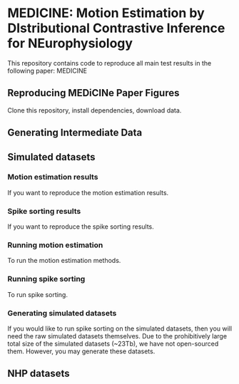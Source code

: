 # MEDICINE: Motion Estimation by DIstributional Contrastive Inference for NEurophysiology

This repository contains code to reproduce all main test  results in the
following paper:
MEDICINE

## Reproducing MEDiCINe Paper Figures

Clone this repository, install dependencies, download data.

## Generating Intermediate Data

## Simulated datasets

### Motion estimation results

If you want to reproduce the motion estimation results.

### Spike sorting results

If you want to reproduce the spike sorting results.

### Running motion estimation

To run the motion estimation methods.

### Running spike sorting

To run spike sorting.

### Generating simulated datasets

If you would like to run spike sorting on the simulated datasets, then you will
need the raw simulated datasets themselves. Due to the prohibitively large total
size of the simulated datasets (~23Tb), we have not open-sourced them. However,
you may generate these datasets.

## NHP datasets
